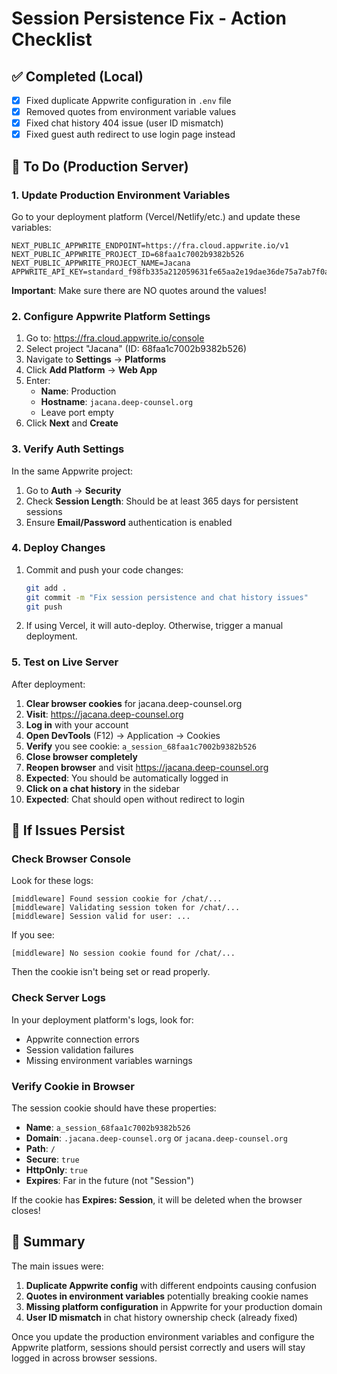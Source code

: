 # Session Persistence Fix - Action Checklist

## ✅ Completed (Local)

- [x] Fixed duplicate Appwrite configuration in `.env` file
- [x] Removed quotes from environment variable values
- [x] Fixed chat history 404 issue (user ID mismatch)
- [x] Fixed guest auth redirect to use login page instead

## 🔧 To Do (Production Server)

### 1. Update Production Environment Variables

Go to your deployment platform (Vercel/Netlify/etc.) and update these variables:

```
NEXT_PUBLIC_APPWRITE_ENDPOINT=https://fra.cloud.appwrite.io/v1
NEXT_PUBLIC_APPWRITE_PROJECT_ID=68faa1c7002b9382b526
NEXT_PUBLIC_APPWRITE_PROJECT_NAME=Jacana
APPWRITE_API_KEY=standard_f98fb335a212059631fe65aa2e19dae36de75a7ab7f0ac500e159b7a9bb1bbdf9068495cb3c84c773c19d37e1b10300bd60833fbed21e43838e99b6400d0a7d1d302bb12ac41b056565f52eacc801a5530f634a583f7bb2c92707934815dd3d6f9dd35260d1c3e860c93bf14088390001d181db3755e9696e709867ecfa127b5
```

**Important**: Make sure there are NO quotes around the values!

### 2. Configure Appwrite Platform Settings

1. Go to: https://fra.cloud.appwrite.io/console
2. Select project "Jacana" (ID: 68faa1c7002b9382b526)
3. Navigate to **Settings** → **Platforms**
4. Click **Add Platform** → **Web App**
5. Enter:
   - **Name**: Production
   - **Hostname**: `jacana.deep-counsel.org`
   - Leave port empty
6. Click **Next** and **Create**

### 3. Verify Auth Settings

In the same Appwrite project:

1. Go to **Auth** → **Security**
2. Check **Session Length**: Should be at least 365 days for persistent sessions
3. Ensure **Email/Password** authentication is enabled

### 4. Deploy Changes

1. Commit and push your code changes:

   ```bash
   git add .
   git commit -m "Fix session persistence and chat history issues"
   git push
   ```

2. If using Vercel, it will auto-deploy. Otherwise, trigger a manual deployment.

### 5. Test on Live Server

After deployment:

1. **Clear browser cookies** for jacana.deep-counsel.org
2. **Visit**: https://jacana.deep-counsel.org
3. **Log in** with your account
4. **Open DevTools** (F12) → Application → Cookies
5. **Verify** you see cookie: `a_session_68faa1c7002b9382b526`
6. **Close browser completely**
7. **Reopen browser** and visit https://jacana.deep-counsel.org
8. **Expected**: You should be automatically logged in
9. **Click on a chat history** in the sidebar
10. **Expected**: Chat should open without redirect to login

## 🐛 If Issues Persist

### Check Browser Console

Look for these logs:

```
[middleware] Found session cookie for /chat/...
[middleware] Validating session token for /chat/...
[middleware] Session valid for user: ...
```

If you see:

```
[middleware] No session cookie found for /chat/...
```

Then the cookie isn't being set or read properly.

### Check Server Logs

In your deployment platform's logs, look for:

- Appwrite connection errors
- Session validation failures
- Missing environment variables warnings

### Verify Cookie in Browser

The session cookie should have these properties:

- **Name**: `a_session_68faa1c7002b9382b526`
- **Domain**: `.jacana.deep-counsel.org` or `jacana.deep-counsel.org`
- **Path**: `/`
- **Secure**: `true`
- **HttpOnly**: `true`
- **Expires**: Far in the future (not "Session")

If the cookie has **Expires: Session**, it will be deleted when the browser closes!

## 📝 Summary

The main issues were:

1. **Duplicate Appwrite config** with different endpoints causing confusion
2. **Quotes in environment variables** potentially breaking cookie names
3. **Missing platform configuration** in Appwrite for your production domain
4. **User ID mismatch** in chat history ownership check (already fixed)

Once you update the production environment variables and configure the Appwrite platform, sessions should persist correctly and users will stay logged in across browser sessions.
